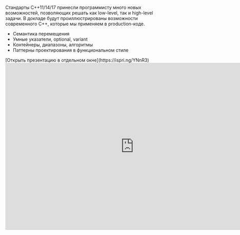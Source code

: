 Стандарты C++11/14/17 принесли программисту много новых возможностей, позволяющих решать как low-level, так и high-level задачи.
В докладе будут проиллюстрированы возможности современного C++, которые мы применяем в production-коде.
<ul>
	<li>Семантика перемещения</li>
	<li>Умные указатели, optional, variant</li>
	<li>Контейнеры, диапазоны, алгоритмы</li>
	<li>Паттерны проектирования в функциональном стиле</li>
</ul>
[Открыть презентацию в отдельном окне](https://ispri.ng/YNnR3)
<iframe src="https://pro.ispringcloud.com/acc/dtZuwu8zNjM/view/363-K180m-pjnaq-tXeFY/embedded?from=embed&amp;fit=1" border="0" scrolling="auto" allowtransparency="true" allowfullscreen="1" style="border: medium none; background-color: transparent; width: 800px; height: 520px;" frameborder="0"></iframe>

